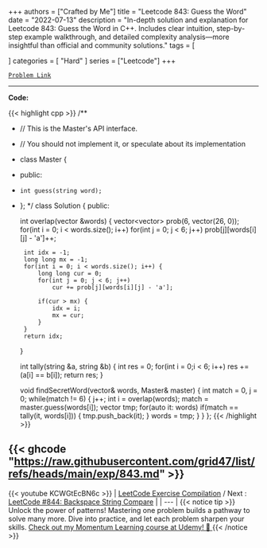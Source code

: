 
+++
authors = ["Crafted by Me"]
title = "Leetcode 843: Guess the Word"
date = "2022-07-13"
description = "In-depth solution and explanation for Leetcode 843: Guess the Word in C++. Includes clear intuition, step-by-step example walkthrough, and detailed complexity analysis—more insightful than official and community solutions."
tags = [
    
]
categories = [
    "Hard"
]
series = ["Leetcode"]
+++



[`Problem Link`](https://leetcode.com/problems/guess-the-word/description/)

---

**Code:**

{{< highlight cpp >}}
/**
 * // This is the Master's API interface.
 * // You should not implement it, or speculate about its implementation
 * class Master {
 *   public:
 *     int guess(string word);
 * };
 */
class Solution {
public:
    
    int overlap(vector<string> &words) {
        vector<vector<int>> prob(6, vector<int>(26, 0));
        for(int i = 0; i < words.size(); i++)
            for(int j = 0; j < 6; j++)
                prob[j][words[i][j] - 'a']++;
        
        int idx = -1;
        long long mx = -1;
        for(int i = 0; i < words.size(); i++) {
            long long cur = 0;
            for(int j = 0; j < 6; j++)
                cur += prob[j][words[i][j] - 'a'];
            
            if(cur > mx) {
                idx = i;
                mx = cur;
            }
        }
        return idx;
    }
    
    int tally(string &a, string &b) {
        int res = 0;
        for(int i = 0;i < 6; i++)
            res += (a[i] == b[i]);
        return res;
    }
    
    void findSecretWord(vector<string>& words, Master& master) {
        int match = 0, j = 0;
        while(match != 6) {
            j++;
            int i = overlap(words);
            match = master.guess(words[i]);
            vector<string> tmp;
            for(auto it: words)
                if(match == tally(it, words[i])) {
                    tmp.push_back(it);
                }
            words = tmp;
        }
    }
};
{{< /highlight >}}

{{< ghcode "https://raw.githubusercontent.com/grid47/list/refs/heads/main/exp/843.md" >}}
---
{{< youtube KCWGtEcBN6c >}}
| [LeetCode Exercise Compilation](https://grid47.xyz/leetcode/) / Next : [LeetCode #844: Backspace String Compare](https://grid47.xyz/posts/leetcode_844) |
| --- |
{{< notice tip >}}
Unlock the power of patterns! Mastering one problem builds a pathway to solve many more. Dive into practice, and let each problem sharpen your skills. [Check out my Momentum Learning course at Udemy! 🚀 ](https://www.udemy.com/course/algorithms-and-data-structures-in-cpp/)
{{< /notice >}}

